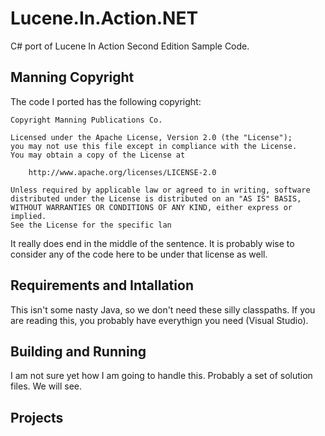 Lucene.In.Action.NET
====================

C# port of Lucene In Action Second Edition Sample Code.

## Manning Copyright
The code I ported has the following copyright:

	Copyright Manning Publications Co.
	
	Licensed under the Apache License, Version 2.0 (the "License");
	you may not use this file except in compliance with the License.
	You may obtain a copy of the License at
	
	    http://www.apache.org/licenses/LICENSE-2.0
	
	Unless required by applicable law or agreed to in writing, software
	distributed under the License is distributed on an "AS IS" BASIS,
	WITHOUT WARRANTIES OR CONDITIONS OF ANY KIND, either express or implied.
	See the License for the specific lan       
 
It really does end in the middle of the sentence. It is probably wise to consider any of the code here to be under that license as well. 

## Requirements and Intallation
This isn't some nasty Java, so we don't need these silly classpaths. If you are reading this, you probably have everythign you need (Visual Studio).

## Building and Running

I am not sure yet how I am going to handle this. Probably a set of solution files. We will see.

## Projects

